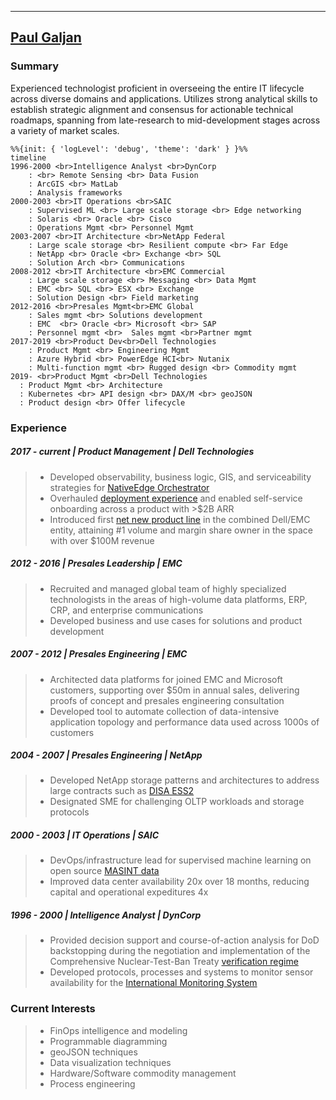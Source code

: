 
------------------
[Paul Galjan](mailto:galjan@gmail.com)                      
-------------------
### Summary
Experienced technologist proficient in overseeing the entire IT lifecycle across diverse domains and applications. Utilizes strong analytical skills to establish strategic alignment and consensus for actionable technical roadmaps, spanning from late-research to mid-development stages across a variety of market scales.

```mermaid
%%{init: { 'logLevel': 'debug', 'theme': 'dark' } }%%
timeline
1996-2000 <br>Intelligence Analyst <br>DynCorp
    : <br> Remote Sensing <br> Data Fusion
    : ArcGIS <br> MatLab
    : Analysis frameworks
2000-2003 <br>IT Operations <br>SAIC
    : Supervised ML <br> Large scale storage <br> Edge networking
    : Solaris <br> Oracle <br> Cisco
    : Operations Mgmt <br> Personnel Mgmt
2003-2007 <br>IT Architecture <br>NetApp Federal
    : Large scale storage <br> Resilient compute <br> Far Edge
    : NetApp <br> Oracle <br> Exchange <br> SQL
    : Solution Arch <br> Communications
2008-2012 <br>IT Architecture <br>EMC Commercial
    : Large scale storage <br> Messaging <br> Data Mgmt
    : EMC <br> SQL <br> ESX <br> Exchange
    : Solution Design <br> Field marketing
2012-2016 <br>Presales Mgmt<br>EMC Global
    : Sales mgmt <br> Solutions development
    : EMC  <br> Oracle <br> Microsoft <br> SAP
    : Personnel mgmt <br>  Sales mgmt <br>Partner mgmt
2017-2019 <br>Product Dev<br>Dell Technologies
    : Product Mgmt <br> Engineering Mgmt
    : Azure Hybrid <br> PowerEdge HCI<br> Nutanix
    : Multi-function mgmt <br> Rugged design <br> Commodity mgmt
2019- <br>Product Mgmt <br>Dell Technologies
  : Product Mgmt <br> Architecture
  : Kubernetes <br> API design <br> DAX/M <br> geoJSON
  : Product design <br> Offer lifecycle
```
### Experience
#####  2017 - current | Product Management | Dell Technologies 
> - Developed observability, business logic, GIS, and serviceability strategies for [NativeEdge Orchestrator](https://infohub.delltechnologies.com/en-us/l/introduction-to-the-dell-nativeedge-software-platform-white-paper-3/nativeedge-orchestrator-5/)
> - Overhauled [deployment experience](https://vxrailconfiguration.dell.com/getStarted) and enabled self-service onboarding across a product with >$2B ARR
> - Introduced first [net new product line](https://www.dell.com/en-us/dt/hyperconverged-infrastructure/microsoft-azure-stack/microsoft-azure-stack-hub.htm#tab0=0) in the combined Dell/EMC entity, attaining #1 volume and margin share owner in the space with over $100M revenue

#####  2012 - 2016 | Presales Leadership | EMC
> - Recruited and managed global team of highly specialized technologists in the areas of high-volume data platforms, ERP, CRP, and enterprise communications
> - Developed business and use cases for solutions and product development

#####  2007 - 2012 | Presales Engineering | EMC
> - Architected data platforms for joined EMC and Microsoft customers, supporting over $50m in annual sales, delivering proofs of concept and presales engineering consultation
> - Developed tool to automate collection of data-intensive application topology and performance data used across 1000s of customers

#####  2004 - 2007 | Presales Engineering | NetApp
> - Developed NetApp storage patterns and architectures to address large contracts such as [DISA ESS2](https://www.wwt.com/press-release/wwt-awarded-disa-enterprise-storage-services-ii-contract) 
> - Designated SME for challenging OLTP workloads and storage protocols

#####  2000 - 2003 | IT Operations | SAIC
> - DevOps/infrastructure lead for supervised machine learning on open source [MASINT data](https://apps.dtic.mil/sti/tr/pdf/ADP204402.pdf)
> - Improved data center availability 20x over 18 months, reducing capital and operational expeditures 4x

#####  1996 - 2000 | Intelligence Analyst | DynCorp
> - Provided decision support and course-of-action analysis for DoD backstopping during the negotiation and implementation of the Comprehensive Nuclear-Test-Ban Treaty [verification regime](https://www.ctbto.org/our-work/verification-regime)
> - Developed protocols, processes and systems to monitor sensor availability for the [International Monitoring System](https://www.ctbto.org/our-work/ims-map)

### Current Interests
> - FinOps intelligence and modeling
> - Programmable diagramming
> - geoJSON techniques
> - Data visualization techniques
> - Hardware/Software commodity management
> - Process engineering
